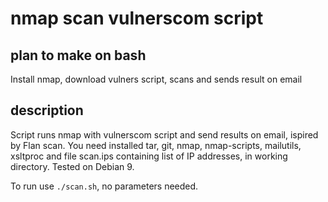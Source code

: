 # nmap scan vulnerscom script

## plan to make on bash
Install nmap, download vulners script, scans and sends result on email

## description
Script runs nmap with vulnerscom script and send results on email, ispired by Flan scan. You need installed tar, git, nmap, nmap-scripts, mailutils, xsltproc and file scan.ips containing list of IP addresses, in working directory. Tested on Debian 9.

To run use `./scan.sh`, no parameters needed.
